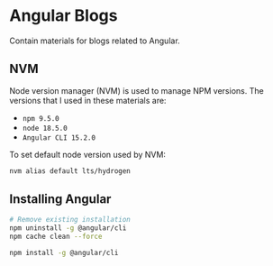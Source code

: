# Angular Blogs

Contain materials for blogs related to Angular.

## NVM

Node version manager (NVM) is used to manage NPM versions. The versions that I used in these materials are:

- `npm 9.5.0`
- `node 18.5.0`
- `Angular CLI 15.2.0`

To set default node version used by NVM:

```sh
nvm alias default lts/hydrogen
```

## Installing Angular
```sh
# Remove existing installation
npm uninstall -g @angular/cli
npm cache clean --force

npm install -g @angular/cli
```